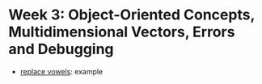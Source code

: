 # Week 3: Object-Oriented Concepts, Multidimensional Vectors, Errors and Debugging
* [replace vowels](replace_vowels): example